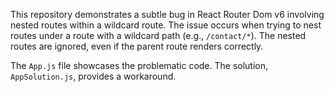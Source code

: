 This repository demonstrates a subtle bug in React Router Dom v6 involving nested routes within a wildcard route. The issue occurs when trying to nest routes under a route with a wildcard path (e.g., `/contact/*`). The nested routes are ignored, even if the parent route renders correctly.

The `App.js` file showcases the problematic code. The solution, `AppSolution.js`, provides a workaround.